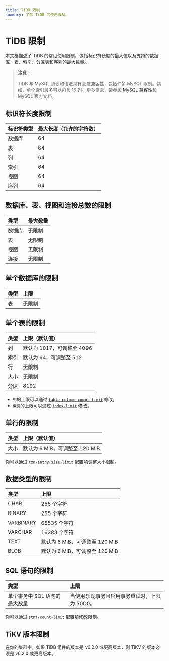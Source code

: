 ```yaml
---
title: TiDB 限制
summary: 了解 TiDB 的使用限制。
---
```


# TiDB 限制

本文档描述了 TiDB 的常见使用限制，包括标识符长度的最大值以及支持的数据库、表、索引、分区表和序列的最大数量。

> **注意：**
>
> TiDB 与 MySQL 协议和语法具有高度兼容性，包括许多 MySQL 限制。例如，单个索引最多可以包含 16 列。更多信息，请参阅 [MySQL 兼容性](/mysql-compatibility.md)和 MySQL 官方文档。

## 标识符长度限制

| 标识符类型 | 最大长度（允许的字符数） |
|:---------|:--------------|
| 数据库    | 64 |
| 表       | 64 |
| 列       | 64 |
| 索引     | 64 |
| 视图     | 64 |
| 序列     | 64 |

## 数据库、表、视图和连接总数的限制

| 类型     | 最大数量  |
|:----------|:----------|
| 数据库    | 无限制    |
| 表        | 无限制    |
| 视图      | 无限制    |
| 连接      | 无限制    |

## 单个数据库的限制

| 类型     | 上限      |
|:----------|:----------|
| 表        | 无限制    |

## 单个表的限制

| 类型     | 上限（默认值）  |
|:----------|:----------|
| 列       | 默认为 1017，可调整至 4096     |
| 索引     | 默认为 64，可调整至 512        |
| 行       | 无限制    |
| 大小     | 无限制    |
| 分区     | 8192      |

<CustomContent platform="tidb">

* `列`的上限可以通过 [`table-column-count-limit`](/tidb-configuration-file.md#table-column-count-limit-new-in-v50) 修改。
* `索引`的上限可以通过 [`index-limit`](/tidb-configuration-file.md#index-limit-new-in-v50) 修改。

</CustomContent>

## 单行的限制

| 类型     | 上限（默认值）   |
|:----------|:----------|
| 大小     | 默认为 6 MiB，可调整至 120 MiB  |

<CustomContent platform="tidb">

你可以通过 [`txn-entry-size-limit`](/tidb-configuration-file.md#txn-entry-size-limit-new-in-v4010-and-v500) 配置项调整大小限制。

</CustomContent>

## 数据类型的限制

| 类型       | 上限   |
|:----------|:----------|
| CHAR       | 255 个字符      |
| BINARY     | 255 个字符      |
| VARBINARY  | 65535 个字符    |
| VARCHAR    | 16383 个字符    |
| TEXT       | 默认为 6 MiB，可调整至 120 MiB                |
| BLOB       | 默认为 6 MiB，可调整至 120 MiB               |

## SQL 语句的限制

| 类型       | 上限   |
|:----------|:----------|
| 单个事务中 SQL 语句的最大数量 | 当使用乐观事务且启用事务重试时，上限为 5000。 |

<CustomContent platform="tidb">

你可以通过 [`stmt-count-limit`](/tidb-configuration-file.md#stmt-count-limit) 配置项修改限制。

</CustomContent>

## TiKV 版本限制

在你的集群中，如果 TiDB 组件的版本是 v6.2.0 或更高版本，则 TiKV 的版本必须是 v6.2.0 或更高版本。
